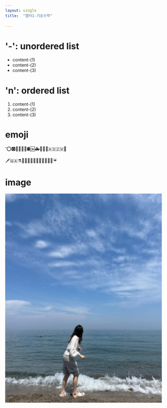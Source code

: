 ```yaml
---
layout: single
title:  "챕터1-기초수학"

---
```








# '-': unordered list

- content-(1)
- content-(2)
- content-(3)



# 'n': ordered list

1. content-(1)
2. content-(2)
3. content-(3)





# emoji 

':o::o2::ocean::octopus::oden::office::oil_drum::ok::ambulance::baby_chick::nail_care::cactus::andorra::zambia::cake:

:dagger::qatar::alembic::rabbit::e-mail::first_quarter_moon::eagle::racehorse::taco::tada::taiwan::yen::u6e80::umbrella:





# image

![111](../images/2021-10-13-chapter-1/111.png)